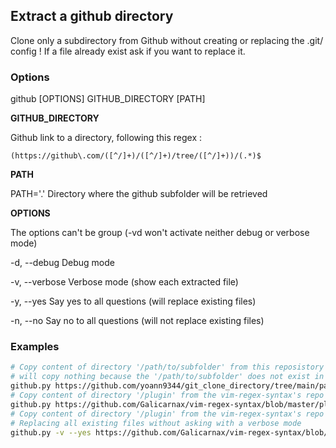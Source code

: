 ## Extract a github directory
Clone only a subdirectory from Github without creating or replacing the .git/ config !
If a file already exist ask if you want to replace it.

### Options
github [OPTIONS] GITHUB_DIRECTORY [PATH]

**GITHUB_DIRECTORY**

Github link to a directory, following this regex :

```regex
(https://github\.com/([^/]+)/([^/]+)/tree/([^/]+))/(.*)$
```

**PATH**

PATH='.'
    Directory where the github subfolder will be retrieved

**OPTIONS**

The options can't be group (-vd won't activate neither debug or verbose mode)

-d, --debug
    Debug mode

-v, --verbose
    Verbose mode (show each extracted file)

-y, --yes
    Say yes to all questions (will replace existing files)

-n, --no
    Say no to all questions (will not replace existing files)

### Examples
```bash
# Copy content of directory '/path/to/subfolder' from this reposistory to the current directory
# will copy nothing because the '/path/to/subfolder' does not exist in this repo
github.py https://github.com/yoann9344/git_clone_directory/tree/main/path/to/subfolder
# Copy content of directory '/plugin' from the vim-regex-syntax's repo to the ~/.vim/plugin
github.py https://github.com/Galicarnax/vim-regex-syntax/blob/master/plugin/regex.vim ~/.vim/plugin/
# Copy content of directory '/plugin' from the vim-regex-syntax's repo to the ~/.vim/plugin
# Replacing all existing files without asking with a verbose mode
github.py -v --yes https://github.com/Galicarnax/vim-regex-syntax/blob/master/plugin/regex.vim ~/.vim/plugin/
```
